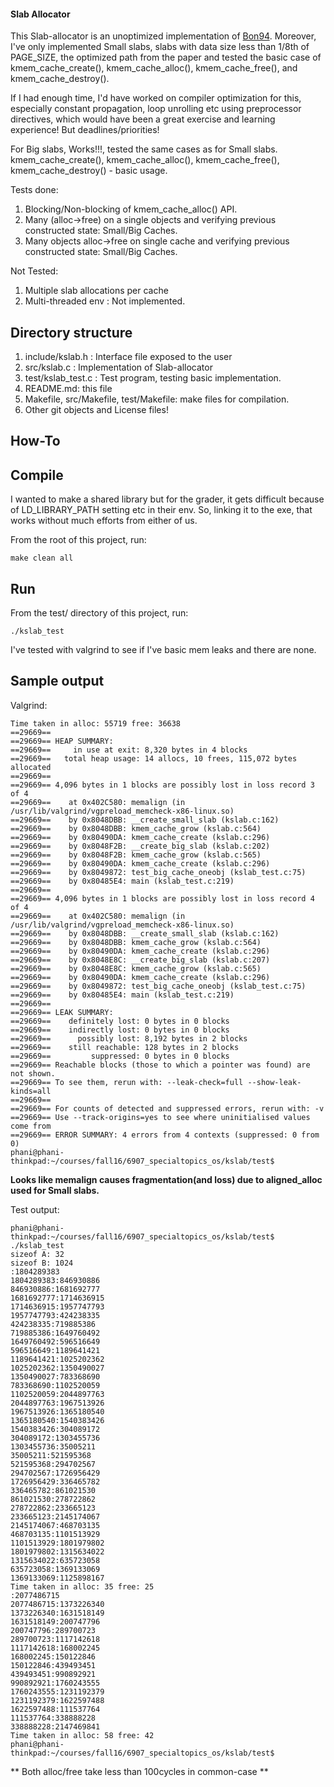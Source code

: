 #### Slab Allocator

This Slab-allocator is an unoptimized implementation of [Bon94](https://www.seas.gwu.edu/~gparmer/courses/f16_6907/slab.pdf).
Moreover, I've only implemented Small slabs, slabs with data size less than 1/8th of PAGE_SIZE, 
the optimized path from the paper and tested the basic case of kmem_cache_create(), kmem_cache_alloc(), kmem_cache_free(), and kmem_cache_destroy().

If I had enough time, I'd have worked on compiler optimization for this, especially constant propagation, loop unrolling etc using
preprocessor directives, which would have been a great exercise and learning experience! But deadlines/priorities!

For Big slabs, Works!!!, tested the same cases as for Small slabs.  
kmem_cache_create(), kmem_cache_alloc(), kmem_cache_free(), kmem_cache_destroy() - basic usage. 

Tests done:
1. Blocking/Non-blocking of kmem_cache_alloc() API.
2. Many (alloc->free) on a single objects and verifying previous constructed state: Small/Big Caches.
3. Many objects alloc->free on single cache and verifying previous constructed state: Small/Big Caches.

Not Tested:
1. Multiple slab allocations per cache
2. Multi-threaded env : Not implemented.

## Directory structure

1. include/kslab.h : Interface file exposed to the user
2. src/kslab.c : Implementation of Slab-allocator
3. test/kslab_test.c : Test program, testing basic implementation.
4. README.md: this file
5. Makefile, src/Makefile, test/Makefile: make files for compilation.
6. Other git objects and License files!

## How-To

## Compile

I wanted to make a shared library but for the grader, it gets difficult because of LD_LIBRARY_PATH setting etc in their env. 
So, linking it to the exe, that works without much efforts from either of us.

From the root of this project, run:
```
make clean all
```

## Run

From the test/ directory of this project, run:
```
./kslab_test
```

I've tested with valgrind to see if I've basic mem leaks and there are none. 

## Sample output

Valgrind:
```
Time taken in alloc: 55719 free: 36638
==29669== 
==29669== HEAP SUMMARY:
==29669==     in use at exit: 8,320 bytes in 4 blocks
==29669==   total heap usage: 14 allocs, 10 frees, 115,072 bytes allocated
==29669== 
==29669== 4,096 bytes in 1 blocks are possibly lost in loss record 3 of 4
==29669==    at 0x402C580: memalign (in /usr/lib/valgrind/vgpreload_memcheck-x86-linux.so)
==29669==    by 0x8048DBB: __create_small_slab (kslab.c:162)
==29669==    by 0x8048DBB: kmem_cache_grow (kslab.c:564)
==29669==    by 0x80490DA: kmem_cache_create (kslab.c:296)
==29669==    by 0x8048F2B: __create_big_slab (kslab.c:202)
==29669==    by 0x8048F2B: kmem_cache_grow (kslab.c:565)
==29669==    by 0x80490DA: kmem_cache_create (kslab.c:296)
==29669==    by 0x8049872: test_big_cache_oneobj (kslab_test.c:75)
==29669==    by 0x80485E4: main (kslab_test.c:219)
==29669== 
==29669== 4,096 bytes in 1 blocks are possibly lost in loss record 4 of 4
==29669==    at 0x402C580: memalign (in /usr/lib/valgrind/vgpreload_memcheck-x86-linux.so)
==29669==    by 0x8048DBB: __create_small_slab (kslab.c:162)
==29669==    by 0x8048DBB: kmem_cache_grow (kslab.c:564)
==29669==    by 0x80490DA: kmem_cache_create (kslab.c:296)
==29669==    by 0x8048E8C: __create_big_slab (kslab.c:207)
==29669==    by 0x8048E8C: kmem_cache_grow (kslab.c:565)
==29669==    by 0x80490DA: kmem_cache_create (kslab.c:296)
==29669==    by 0x8049872: test_big_cache_oneobj (kslab_test.c:75)
==29669==    by 0x80485E4: main (kslab_test.c:219)
==29669== 
==29669== LEAK SUMMARY:
==29669==    definitely lost: 0 bytes in 0 blocks
==29669==    indirectly lost: 0 bytes in 0 blocks
==29669==      possibly lost: 8,192 bytes in 2 blocks
==29669==    still reachable: 128 bytes in 2 blocks
==29669==         suppressed: 0 bytes in 0 blocks
==29669== Reachable blocks (those to which a pointer was found) are not shown.
==29669== To see them, rerun with: --leak-check=full --show-leak-kinds=all
==29669== 
==29669== For counts of detected and suppressed errors, rerun with: -v
==29669== Use --track-origins=yes to see where uninitialised values come from
==29669== ERROR SUMMARY: 4 errors from 4 contexts (suppressed: 0 from 0)
phani@phani-thinkpad:~/courses/fall16/6907_specialtopics_os/kslab/test$ 
```
**Looks like memalign causes fragmentation(and loss) due to aligned_alloc used for Small slabs.**

Test output:
```
phani@phani-thinkpad:~/courses/fall16/6907_specialtopics_os/kslab/test$ ./kslab_test 
sizeof A: 32
sizeof B: 1024
:1804289383
1804289383:846930886
846930886:1681692777
1681692777:1714636915
1714636915:1957747793
1957747793:424238335
424238335:719885386
719885386:1649760492
1649760492:596516649
596516649:1189641421
1189641421:1025202362
1025202362:1350490027
1350490027:783368690
783368690:1102520059
1102520059:2044897763
2044897763:1967513926
1967513926:1365180540
1365180540:1540383426
1540383426:304089172
304089172:1303455736
1303455736:35005211
35005211:521595368
521595368:294702567
294702567:1726956429
1726956429:336465782
336465782:861021530
861021530:278722862
278722862:233665123
233665123:2145174067
2145174067:468703135
468703135:1101513929
1101513929:1801979802
1801979802:1315634022
1315634022:635723058
635723058:1369133069
1369133069:1125898167
Time taken in alloc: 35 free: 25
:2077486715
2077486715:1373226340
1373226340:1631518149
1631518149:200747796
200747796:289700723
289700723:1117142618
1117142618:168002245
168002245:150122846
150122846:439493451
439493451:990892921
990892921:1760243555
1760243555:1231192379
1231192379:1622597488
1622597488:111537764
111537764:338888228
338888228:2147469841
Time taken in alloc: 58 free: 42
phani@phani-thinkpad:~/courses/fall16/6907_specialtopics_os/kslab/test$ 
```
** Both alloc/free take less than 100cycles in common-case **

